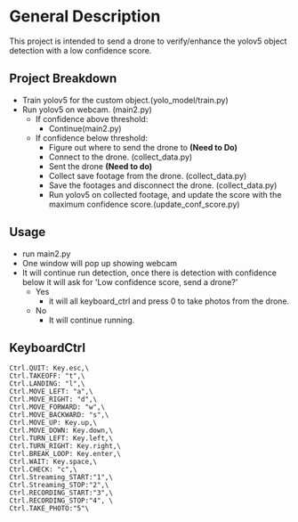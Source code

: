 
# General Description

This project is intended to send a drone to verify/enhance the yolov5 object detection with a low confidence score.


## Project Breakdown
- Train yolov5 for the custom object.(yolo_model/train.py)
- Run yolov5 on webcam. (main2.py)
  - If confidence above threshold:
    - Continue(main2.py)
  - If confidence below threshold:
    - Figure out where to send the drone to **(Need to Do)**
    - Connect to the drone. (collect_data.py)
    - Sent the drone **(Need to do)**
    - Collect save footage from the drone. (collect_data.py)
    - Save the footages and disconnect the drone.
 (collect_data.py)
    - Run yolov5 on collected footage, and update the score with the maximum confidence score.(update_conf_score.py)

## Usage
- run main2.py
- One window will pop up showing webcam
- It will continue run detection, once there is detection with confidence below it will ask for 'Low confidence score, send a drone?'
  - Yes
    - it will all keyboard_ctrl and press 0 to take photos from the drone.
  - No
    - It will continue running.

## KeyboardCtrl
    Ctrl.QUIT: Key.esc,\
    Ctrl.TAKEOFF: "t",\
    Ctrl.LANDING: "l",\
    Ctrl.MOVE_LEFT: "a",\
    Ctrl.MOVE_RIGHT: "d",\
    Ctrl.MOVE_FORWARD: "w",\
    Ctrl.MOVE_BACKWARD: "s",\
    Ctrl.MOVE_UP: Key.up,\
    Ctrl.MOVE_DOWN: Key.down,\
    Ctrl.TURN_LEFT: Key.left,\
    Ctrl.TURN_RIGHT: Key.right,\
    Ctrl.BREAK_LOOP: Key.enter,\
    Ctrl.WAIT: Key.space,\
    Ctrl.CHECK: "c",\
    Ctrl.Streaming_START:"1",\
    Ctrl.Streaming_STOP:"2",\
    Ctrl.RECORDING_START:"3",\
    Ctrl.RECORDING_STOP:"4", \
    Ctrl.TAKE_PHOTO:"5"\
